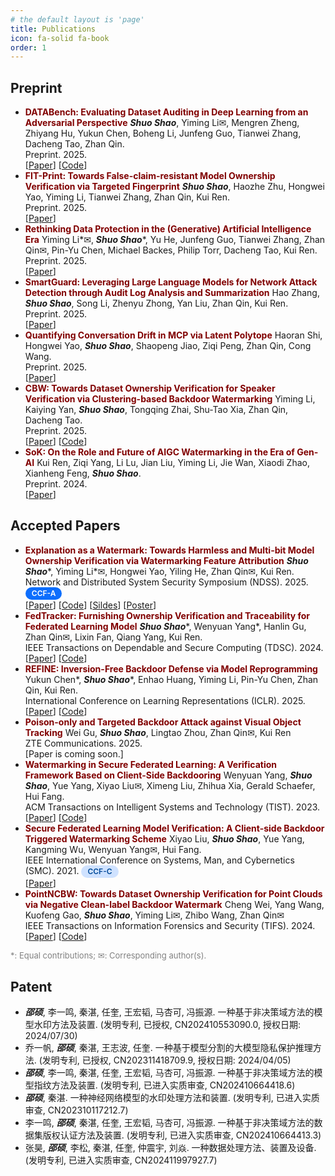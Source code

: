 ```yaml
---
# the default layout is 'page'
title: Publications
icon: fa-solid fa-book
order: 1
---
```


<style>
/* --- Badge Base Style --- */
.badge {
  display: inline-block;
  padding: 4px 10px; /* 增加了内边距，使其更圆润饱满 */
  font-size: 12px;
  font-weight: 600;
  line-height: 1;
  text-align: center;
  white-space: nowrap;
  vertical-align: middle; /* 垂直居中对齐 */
  border-radius: 12px;  /* 增加了圆角，使其更像胶囊 */
  margin-right: 4px; /* 为多个标签之间提供间距 */
}

/* --- SCI Series (Green Palette) --- */
/* Q1: 卓越绿 - 鲜艳、突出，代表顶级 */
.badge.sci-q1 {
  color: #fff;
  background-color: #28a745; 
}
/* Q2: 健康绿 - 饱和度略微降低，依然醒目 */
.badge.sci-q2 {
  color: #fff;
  background-color: #5cb85c;
}
/* Q3: 清新绿 - 颜色变浅，使用深色文字 */
.badge.sci-q3 {
  color: #1e4620;
  background-color: #c8e6c9;
}
/* Q4: 淡雅绿 - 最柔和的颜色，表示基础级别 */
.badge.sci-q4 {
  color: #385e3a;
  background-color: #e8f5e9;
}


/* --- CCF Series (Blue Palette) --- */
/* A: 权威蓝 - 深邃、专业，代表顶级 */
.badge.ccf-a {
  color: #fff;
  background-color: #0d6efd;
}
/* B: 专业蓝 - 亮度稍高，依然表现出很强的专业性 */
.badge.ccf-b {
  color: #fff;
  background-color: #3d8bfd;
}
/* C: 清爽蓝 - 颜色变浅，使用深色文字 */
.badge.ccf-c {
  color: #014a99;
  background-color: #cfe2ff;
}
</style>

## Preprint

- <font color=Maroon><b>DATABench: Evaluating Dataset Auditing in Deep Learning from an Adversarial Perspective</b></font>
  ***Shuo Shao***, Yiming Li&#9993;, Mengren Zheng, Zhiyang Hu, Yukun Chen, Boheng Li, Junfeng Guo, Tianwei Zhang, Dacheng Tao, Zhan Qin.<br>
  Preprint. 2025.<br>
  [[Paper](https://arxiv.org/abs/2507.05622)] [[Code](https://github.com/shaoshuo-ss/DATABench)]
- <font color=Maroon><b>FIT-Print: Towards False-claim-resistant Model Ownership Verification via Targeted Fingerprint</b></font>
  ***Shuo Shao***, Haozhe Zhu, Hongwei Yao, Yiming Li, Tianwei Zhang, Zhan Qin, Kui Ren.<br>
  Preprint. 2025.<br>
  [[Paper](https://arxiv.org/abs/2501.15509)]
- <font color=Maroon><b>Rethinking Data Protection in the (Generative) Artificial Intelligence Era</b></font>
  Yiming Li\*&#9993;, ***Shuo Shao***\*, Yu He, Junfeng Guo, Tianwei Zhang, Zhan Qin&#9993;, Pin-Yu Chen, Michael Backes, Philip Torr, Dacheng Tao, Kui Ren.<br>
  Preprint. 2025.<br>
  [[Paper](https://arxiv.org/abs/2507.03034)]
- <font color=Maroon><b>SmartGuard: Leveraging Large Language Models for Network Attack Detection through Audit Log Analysis and Summarization</b></font>
  Hao Zhang, ***Shuo Shao***, Song Li, Zhenyu Zhong, Yan Liu, Zhan Qin, Kui Ren.<br>
  Preprint. 2025.<br>
  [[Paper](https://arxiv.org/abs/2506.16981)]
- <font color=Maroon><b>Quantifying Conversation Drift in MCP via Latent Polytope</b></font>
  Haoran Shi, Hongwei Yao, ***Shuo Shao***, Shaopeng Jiao, Ziqi Peng, Zhan Qin, Cong Wang.<br>
  Preprint. 2025.<br>
  [[Paper](https://arxiv.org/abs/2508.06418)]
- <font color=Maroon><b>CBW: Towards Dataset Ownership Verification for Speaker Verification via Clustering-based Backdoor Watermarking</b></font>
  Yiming Li, Kaiying Yan, ***Shuo Shao***, Tongqing Zhai, Shu-Tao Xia, Zhan Qin, Dacheng Tao.<br>
  Preprint. 2025.<br>
  [[Paper](https://arxiv.org/abs/2503.05794)] [[Code](https://github.com/Radiant0726/CBW)]
- <font color=Maroon><b>SoK: On the Role and Future of AIGC Watermarking in the Era of Gen-AI</b></font>
  Kui Ren, Ziqi Yang, Li Lu, Jian Liu, Yiming Li, Jie Wan, Xiaodi Zhao, Xianheng Feng, ***Shuo Shao***.<br>
  Preprint. 2024.<br>
  [[Paper](https://arxiv.org/abs/2411.11478)]

## Accepted Papers 

- <font color=Maroon><b>Explanation as a Watermark: Towards Harmless and Multi-bit Model Ownership Verification via Watermarking Feature Attribution</b></font>
  ***Shuo Shao***\*, Yiming Li\*&#9993;, Hongwei Yao, Yiling He, Zhan Qin&#9993;, Kui Ren.<br>
  Network and Distributed System Security Symposium (NDSS). 2025. <span class="badge ccf-a">CCF-A</span><br>
  [[Paper](https://arxiv.org/abs/2405.04825)] [[Code](https://github.com/shaoshuo-ss/EaaW)] [[Sildes](https://drive.google.com/file/d/1_xFE_Hrd63RO6FnS6-iLNZqEfi8LWN8b/view?usp=sharing)] [[Poster](https://drive.google.com/file/d/10yvkP86sH16ELQSW3oCnRkQNGRrYx64Y/view?usp=sharing)]
- <font color=Maroon><b>FedTracker: Furnishing Ownership Verification and Traceability for Federated Learning Model</b></font>
  ***Shuo Shao***\*, Wenyuan Yang\*, Hanlin Gu, Zhan Qin&#9993;, Lixin Fan, Qiang Yang, Kui Ren.<br>
  IEEE Transactions on Dependable and Secure Computing (TDSC). 2024.<br>
  [[Paper](https://ieeexplore.ieee.org/document/10504977)] [[Code](https://github.com/shaoshuo-ss/FedTracker)]
- <font color=Maroon><b>REFINE: Inversion-Free Backdoor Defense via Model Reprogramming</b></font>
  Yukun Chen\*, ***Shuo Shao***\*, Enhao Huang, Yiming Li, Pin-Yu Chen, Zhan Qin, Kui Ren.<br>
  International Conference on Learning Representations (ICLR). 2025.<br>
  [[Paper](https://arxiv.org/abs/2502.18508)] [[Code](https://github.com/WhitolfChen/REFINE)]
- <font color=Maroon><b>Poison-only and Targeted Backdoor Attack against Visual Object Tracking</b></font>
  Wei Gu, ***Shuo Shao***, Lingtao Zhou, Zhan Qin&#9993;, Kui Ren<br>
  ZTE Communications. 2025.<br>
  [Paper is coming soon.]
- <font color=Maroon><b>Watermarking in Secure Federated Learning: A Verification Framework Based on Client-Side Backdooring</b></font>
  Wenyuan Yang, ***Shuo Shao***, Yue Yang, Xiyao Liu&#9993;, Ximeng Liu, Zhihua Xia, Gerald Schaefer, Hui Fang.<br>
  ACM Transactions on Intelligent Systems and Technology (TIST). 2023.<br>
  [[Paper](https://dl.acm.org/doi/full/10.1145/3630636)] [[Code](https://github.com/shaoshuo-ss/Watermark-Secure-FL)]
- <font color=Maroon><b>Secure Federated Learning Model Verification: A Client-side Backdoor Triggered Watermarking Scheme</b></font>
  Xiyao Liu, ***Shuo Shao***, Yue Yang, Kangming Wu, Wenyuan Yang&#9993;, Hui Fang.<br>
  IEEE International Conference on Systems, Man, and Cybernetics (SMC). 2021. <span class="badge ccf-c">CCF-C</span><br>
  [[Paper](https://ieeexplore.ieee.org/abstract/document/9658998/)]
- <font color=Maroon><b>PointNCBW: Towards Dataset Ownership Verification for Point Clouds via Negative Clean-label Backdoor Watermark</b></font>
  Cheng Wei, Yang Wang, Kuofeng Gao, ***Shuo Shao***, Yiming Li&#9993;, Zhibo Wang, Zhan Qin&#9993;<br>
  IEEE Transactions on Information Forensics and Security (TIFS). 2024.<br>
  [[Paper](https://ieeexplore.ieee.org/abstract/document/10745757)] [[Code](https://github.com/weic0810/PointNCBW)]

<span style="color: gray;font-size: small;">*: Equal contributions; &#9993;: Corresponding author(s).</span>

## Patent

- ***邵硕***, 李一鸣, 秦湛, 任奎, 王宏韬, 马杏可, 冯振源. 一种基于非决策域方法的模型水印方法及装置. (发明专利, 已授权, CN202410553090.0, 授权日期: 2024/07/30)
- 乔一帆, ***邵硕***, 秦湛, 王志波, 任奎. 一种基于模型分割的大模型隐私保护推理方法. (发明专利, 已授权, CN202311418709.9, 授权日期: 2024/04/05)
- ***邵硕***, 李一鸣, 秦湛, 任奎, 王宏韬, 马杏可, 冯振源. 一种基于非决策域方法的模型指纹方法及装置. (发明专利, 已进入实质审查, CN202410664418.6)
- ***邵硕***, 秦湛. 一种神经网络模型的水印处理方法和装置. (发明专利, 已进入实质审查, CN202310117212.7)
- 李一鸣, ***邵硕***, 秦湛, 任奎, 王宏韬, 马杏可, 冯振源. 一种基于非决策域方法的数据集版权认证方法及装置. (发明专利, 已进入实质审查, CN202410664413.3)
- 张昊, ***邵硕***, 李松, 秦湛, 任奎, 仲震宇, 刘焱. 一种数据处理方法、装置及设备. (发明专利, 已进入实质审查, CN202411997927.7)
